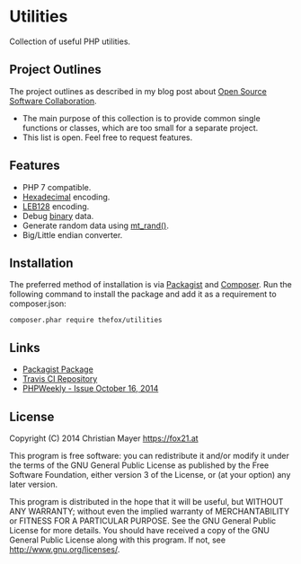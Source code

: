 # Utilities

Collection of useful PHP utilities.

## Project Outlines

The project outlines as described in my blog post about [Open Source Software Collaboration](https://blog.fox21.at/2019/02/21/open-source-software-collaboration.html).

- The main purpose of this collection is to provide common single functions or classes, which are too small for a separate project.
- This list is open. Feel free to request features.

## Features

- PHP 7 compatible.
- [Hexadecimal](https://en.wikipedia.org/wiki/Hexadecimal) encoding.
- [LEB128](https://en.wikipedia.org/wiki/LEB128) encoding.
- Debug [binary](https://en.wikipedia.org/wiki/Binary_number) data.
- Generate random data using [mt_rand()](http://php.net/manual/en/function.mt-rand.php).
- Big/Little endian converter.

## Installation

The preferred method of installation is via [Packagist](https://packagist.org/packages/thefox/utilities) and [Composer](https://getcomposer.org/). Run the following command to install the package and add it as a requirement to composer.json:

	composer.phar require thefox/utilities

## Links

- [Packagist Package](https://packagist.org/packages/thefox/utilities)
- [Travis CI Repository](https://travis-ci.org/TheFox/utilities)
- [PHPWeekly - Issue October 16, 2014](http://www.phpweekly.com/archive/2014-10-16.html)

## License

Copyright (C) 2014 Christian Mayer <https://fox21.at>

This program is free software: you can redistribute it and/or modify it under the terms of the GNU General Public License as published by the Free Software Foundation, either version 3 of the License, or (at your option) any later version.

This program is distributed in the hope that it will be useful, but WITHOUT ANY WARRANTY; without even the implied warranty of MERCHANTABILITY or FITNESS FOR A PARTICULAR PURPOSE. See the GNU General Public License for more details. You should have received a copy of the GNU General Public License along with this program. If not, see <http://www.gnu.org/licenses/>.
